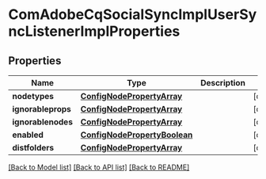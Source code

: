 # ComAdobeCqSocialSyncImplUserSyncListenerImplProperties

## Properties
Name | Type | Description | Notes
------------ | ------------- | ------------- | -------------
**nodetypes** | [**ConfigNodePropertyArray**](ConfigNodePropertyArray.md) |  | [optional] 
**ignorableprops** | [**ConfigNodePropertyArray**](ConfigNodePropertyArray.md) |  | [optional] 
**ignorablenodes** | [**ConfigNodePropertyArray**](ConfigNodePropertyArray.md) |  | [optional] 
**enabled** | [**ConfigNodePropertyBoolean**](ConfigNodePropertyBoolean.md) |  | [optional] 
**distfolders** | [**ConfigNodePropertyArray**](ConfigNodePropertyArray.md) |  | [optional] 

[[Back to Model list]](../README.md#documentation-for-models) [[Back to API list]](../README.md#documentation-for-api-endpoints) [[Back to README]](../README.md)


